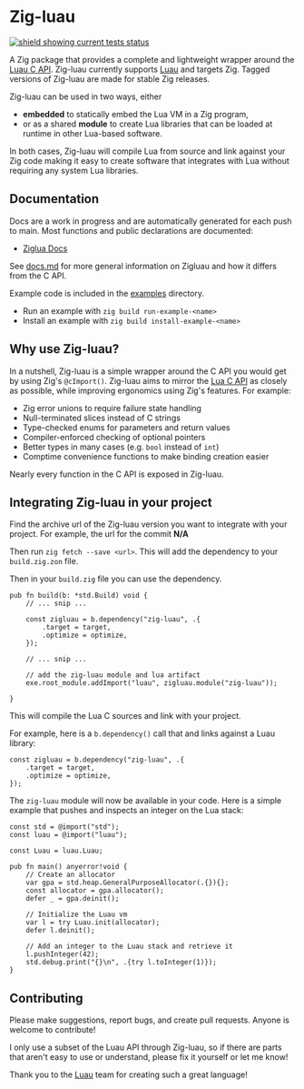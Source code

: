 # Zig-luau
[![shield showing current tests status](https://github.com/SnorlaxAssist/zig-luau/actions/workflows/tests.yml/badge.svg)](https://github.com/SnorlaxAssist/zig-luau/actions/workflows/tests.yml)

A Zig package that provides a complete and lightweight wrapper around the [Luau C API](https://www.lua.org/manual/5.4/manual.html#4). Zig-luau currently supports [Luau](https://luau-lang.org) and targets Zig. Tagged versions of Zig-luau are made for stable Zig releases.

Zig-luau can be used in two ways, either
* **embedded** to statically embed the Lua VM in a Zig program,
* or as a shared **module** to create Lua libraries that can be loaded at runtime in other Lua-based software.

In both cases, Zig-luau will compile Lua from source and link against your Zig code making it easy to create software that integrates with Lua without requiring any system Lua libraries.

## Documentation
Docs are a work in progress and are automatically generated for each push to main. Most functions and public declarations are documented:
* [Ziglua Docs](https://natecraddock.github.io/ziglua/#ziglua.lib.Lua)

See [docs.md](https://github.com/natecraddock/ziglua/blob/main/docs.md) for more general information on Zigluau and how it differs from the C API.

Example code is included in the [examples](https://github.com/natecraddock/ziglua/tree/main/examples) directory.
* Run an example with `zig build run-example-<name>`
* Install an example with `zig build install-example-<name>`

## Why use Zig-luau?
In a nutshell, Zig-luau is a simple wrapper around the C API you would get by using Zig's `@cImport()`. Zig-luau aims to mirror the [Lua C API](https://www.lua.org/manual/5.4/manual.html#4) as closely as possible, while improving ergonomics using Zig's features. For example:

* Zig error unions to require failure state handling
* Null-terminated slices instead of C strings
* Type-checked enums for parameters and return values
* Compiler-enforced checking of optional pointers
* Better types in many cases (e.g. `bool` instead of `int`)
* Comptime convenience functions to make binding creation easier

Nearly every function in the C API is exposed in Zig-luau.

## Integrating Zig-luau in your project

Find the archive url of the Zig-luau version you want to integrate with your project. For example, the url for the commit **N/A**

Then run `zig fetch --save <url>`. This will add the dependency to your `build.zig.zon` file.

Then in your `build.zig` file you can use the dependency.

```zig
pub fn build(b: *std.Build) void {
    // ... snip ...

    const zigluau = b.dependency("zig-luau", .{
        .target = target,
        .optimize = optimize,
    });

    // ... snip ...

    // add the zig-luau module and lua artifact
    exe.root_module.addImport("luau", zigluau.module("zig-luau"));

}
```

This will compile the Lua C sources and link with your project.

For example, here is a `b.dependency()` call that and links against a Luau library:

```zig
const zigluau = b.dependency("zig-luau", .{
    .target = target,
    .optimize = optimize,
});
``````

The `zig-luau` module will now be available in your code. Here is a simple example that pushes and inspects an integer on the Lua stack:

```zig
const std = @import("std");
const luau = @import("luau");

const Luau = luau.Luau;

pub fn main() anyerror!void {
    // Create an allocator
    var gpa = std.heap.GeneralPurposeAllocator(.{}){};
    const allocator = gpa.allocator();
    defer _ = gpa.deinit();

    // Initialize the Luau vm
    var l = try Luau.init(allocator);
    defer l.deinit();

    // Add an integer to the Luau stack and retrieve it
    l.pushInteger(42);
    std.debug.print("{}\n", .{try l.toInteger(1)});
}
```

## Contributing
Please make suggestions, report bugs, and create pull requests. Anyone is welcome to contribute!

I only use a subset of the Luau API through Zig-luau, so if there are parts that aren't easy to use or understand, please fix it yourself or let me know!

Thank you to the [Luau](https://luau-lang.org/) team for creating such a great language!
